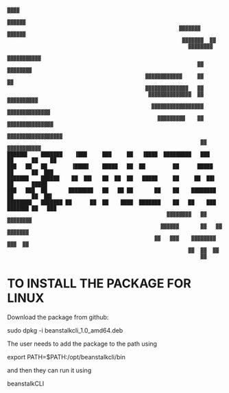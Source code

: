                                                                                                     
                                                                                                    
                                                                                                     
                                                                                                    
                                                                         ▓▓▓▓               
                                                                       ▓▓▓▓▓▓               
                                                            ▓▓▓▓▓▓▓    ▓▓▓▓▓▓               
                                                             ▓▓▓▓▓▓▓  ▓▓                    
                                                               ▓▓▓▓▓▓▓▓                     
                                                                   ▓▓▓▓▓▓▓▓▓▓▓              
                                                                  ▓▓  ▓▓▓▓▓▓▓▓             
                                                 ▓▓▓▓▓▓▓▓▓▓▓▓     ▓▓      ▓▓                
                                                 ▓▓▓▓▓▓▓▓▓▓▓▓▓▓   ▓▓                        
                                                  ▓▓▓▓▓▓▓▓▓▓▓▓▓▓  ▓▓       ▓▓▓▓▓▓▓▓▓▓       
                                                   ▓▓▓▓▓▓▓▓▓▓▓▓▓▓▓▓▓   ▓▓▓▓▓▓▓▓▓▓▓▓▓▓       
                                                     ▓▓▓▓▓▓▓▓▓    ▓▓  ▓▓▓▓▓▓▓▓▓▓▓▓▓▓▓       
                                                                  ▓▓▓▓▓▓▓▓▓▓▓▓▓▓▓▓▓▓        
                                                                   ▓▓  ▓▓▓▓▓▓▓▓▓▓▓          
    ██████▌    ███████    ▐███     ███     ██   ▐████  █████████   ███     ██      ██    ██         
    ███   ██   ██        ▐████▌    █████   ██  ██         ██      █████    ██      ██  ███          
    ███████    ██████    ██  ██▌   ██  ██  ██   █████     ██     ██  ██▌   ██      █████            
    ███   ███  ██       ████████   ██   ██ ██       ██    ██    ████████   ██      ██  ██▌          
    ████████   ███████ ██      ██  ██    ████  ███████    ██   ██    ███   ███████ ██   ███         
                                                        ▓▓▓▓▓▓▓▓   ▓▓   ▓▓▓▓▓▓▓▓            
                                                      ▓▓▓▓▓▓       ▓▓   ▓▓   ▓▓▓▓▓▓▓        
                                                    ▓▓   ▓▓▓    ▓▓▓▓▓▓▓▓      ▓▓▓  ▓▓       
                                                               ▓▓  ▓▓  ▓▓                   
                                                                   ▓▓                       
                                                                                            



# TO INSTALL THE PACKAGE FOR LINUX

Download the package from github:

sudo dpkg -i beanstalkcli_1.0_amd64.deb

The user needs to add the package to the path using 

export PATH=$PATH:/opt/beanstalkcli/bin

and then they can run it using 

beanstalkCLI
                                                                                                  
